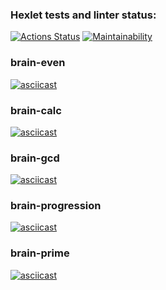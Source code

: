 ### Hexlet tests and linter status:
[![Actions Status](https://github.com/grigarazH/python-project-49/workflows/hexlet-check/badge.svg)](https://github.com/grigarazH/python-project-49/actions)
[![Maintainability](https://api.codeclimate.com/v1/badges/eefe0a04cd34fe38b44d/maintainability)](https://codeclimate.com/github/grigarazH/python-project-49/maintainability)

### brain-even
[![asciicast](https://asciinema.org/a/yqzUyAWLW9INURC7lQ6XHt0Ob.svg)](https://asciinema.org/a/yqzUyAWLW9INURC7lQ6XHt0Ob)

### brain-calc
[![asciicast](https://asciinema.org/a/xHOjxHKjXKRzhYqCORo2w5TSD.svg)](https://asciinema.org/a/xHOjxHKjXKRzhYqCORo2w5TSD)

### brain-gcd
[![asciicast](https://asciinema.org/a/vyS5ouo5s2QmffUPjxnDBaNYp.svg)](https://asciinema.org/a/vyS5ouo5s2QmffUPjxnDBaNYp)

### brain-progression
[![asciicast](https://asciinema.org/a/V25eVSWUVVJOcJu8OzWBCQFjh.svg)](https://asciinema.org/a/V25eVSWUVVJOcJu8OzWBCQFjh)

### brain-prime
[![asciicast](https://asciinema.org/a/uaYGHczHkfE6bYUrvXoj6QM7B.svg)](https://asciinema.org/a/uaYGHczHkfE6bYUrvXoj6QM7B)